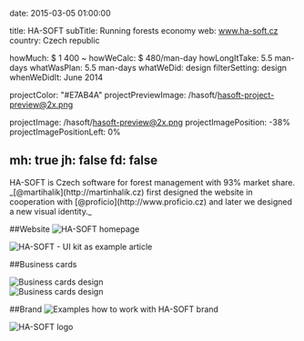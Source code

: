 date: 2015-03-05 01:00:00

title: HA-SOFT
subTitle: Running forests economy
web: www.ha-soft.cz
country: Czech republic

howMuch: $ 1 400 ~
howWeCalc: $ 480/man-day
howLongItTake: 5.5 man-days
whatWasPlan: 5.5 man-days
whatWeDid: design
filterSetting: design
whenWeDidIt: June 2014

projectColor: "#E7AB4A"
projectPreviewImage: /hasoft/hasoft-project-preview@2x.png

projectImage: /hasoft/hasoft-preview@2x.png
projectImagePosition: -38%
projectImagePositionLeft: 0%


mh: true
jh: false
fd: false
---



<div id="description" class="description">
HA-SOFT is Czech software for forest management with 93% market share.
_[@martihalik](http://martinhalik.cz) first designed the website in cooperation with [@proficio](http://www.proficio.cz) and later we designed a new visual identity._
</div>

##Website
<img class="lazyload container-page"
  data-src="/hasoft/hasoft-home.png"
  data-srcset="/hasoft/hasoft-home@2x.png 2000w,
          /hasoft/hasoft-home.png 1280w,
          /hasoft/hasoft-home@small.png 800w,"
  sizes="100%"
  alt="HA-SOFT homepage">

<img class="lazyload container-page"
  data-src="/hasoft/article.png"
  data-srcset="/hasoft/article@2x.png 2000w,
          /hasoft/article.png 1280w,
          /hasoft/article@small.png 800w,"
  sizes="100%"
  alt="HA-SOFT - UI kit as example article">


##Business cards
<div class="portraits">
  <div class="portrait left">
    <img class="lazyload mobile-portrait"
    data-src="/hasoft/hasoft-business-cards-2.png"
    data-srcset="/hasoft/hasoft-business-cards-2@2x.png 2000w,
            /hasoft/hasoft-business-cards-2.png 1280w,
            /hasoft/hasoft-business-cards-2@small.png 800w,"
    sizes="100%"
    alt="Business cards design">
  </div>
  <div class="portrait right">
    <img class="lazyload mobile-portrait"
    data-src="/hasoft/hasoft-business-cards.png"
    data-srcset="/hasoft/hasoft-business-cards@2x.png 2000w,
            /hasoft/hasoft-business-cards.png 1280w,
            /hasoft/hasoft-business-cards@small.png 800w,"
    sizes="100%"
    alt="Business cards design">
  </div>
</div>

##Brand
<img class="lazyload container-page"
  data-src="/hasoft/hasoft-identity.png"
  data-srcset="/hasoft/hasoft-identity@2x.png 2000w,
          /hasoft/hasoft-identity.png 1280w,
          /hasoft/hasoft-identity@small.png 800w,"
  sizes="100%"
  alt="Examples how to work with HA-SOFT brand">

<img class="lazyload container-page"
  data-src="/hasoft/hasoft-identity.png"
  data-srcset="/hasoft/hasoft-logo@2x.png 2000w,
          /hasoft/hasoft-logo.png 1280w,
          /hasoft/hasoft-logo@small.png 800w,"
  sizes="100%"
  alt="HA-SOFT logo">

